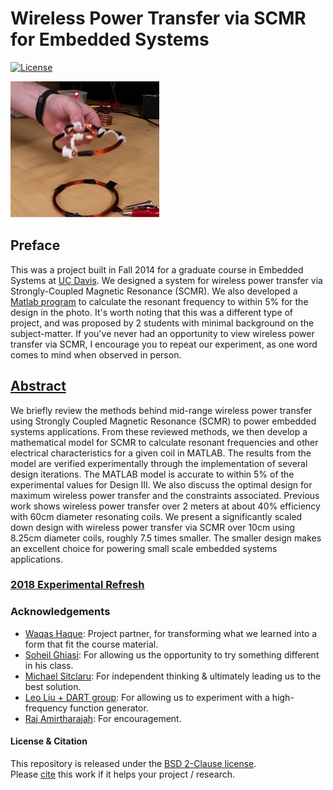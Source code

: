 # Wireless Power Transfer via SCMR for Embedded Systems
[![License](https://img.shields.io/badge/license-BSD-0000ff.svg?style=plastic)](LICENSE)

![image](SCMR.png)

## Preface
This was a project built in Fall 2014 for a graduate course in Embedded Systems at [UC Davis](http://www.ece.ucdavis.edu). We designed a system for wireless power transfer via Strongly-Coupled Magnetic Resonance (SCMR). We also developed a [Matlab program](SCMR.m) to calculate the resonant frequency to within 5% for the design in the photo. It's worth noting that this was a different type of project, and was proposed by 2 students with minimal background on the subject-matter. If you've never had an opportunity to view wireless power transfer via SCMR, I encourage you to repeat our experiment, as one word comes to mind when observed in person.

## [Abstract](SCMR4EmbdSys.pdf)
We briefly review the methods behind mid-range wireless power transfer using Strongly Coupled Magnetic Resonance (SCMR) to power embedded systems applications. From these reviewed methods, we then develop a mathematical model for SCMR to calculate resonant frequencies and other electrical characteristics for a given coil in MATLAB. The results from the model are verified experimentally through the implementation of several design iterations. The MATLAB model is accurate to within 5% of the experimental values for Design III. We also discuss the optimal design for maximum wireless power transfer and the constraints associated. Previous work shows wireless power transfer over 2 meters at about 40% efficiency with 60cm diameter resonating coils. We present a significantly scaled down design with wireless power transfer via SCMR over 10cm using 8.25cm diameter coils, roughly 7.5 times smaller. The smaller design makes an excellent choice for powering small scale embedded systems applications.

### [2018 Experimental Refresh](Refresh.md)

### Acknowledgements
* [Waqas Haque](https://www.linkedin.com/in/waqas-haque-651b2231/): Project partner, for transforming what we learned into a form that fit the course material.
* [Soheil Ghiasi](http://www.ece.ucdavis.edu/~soheil/): For allowing us the opportunity to try something different in his class.
* [Michael Sitclaru](https://www.linkedin.com/in/michael-sticlaru-15626310/): For independent thinking & ultimately leading us to the best solution.
* [Leo Liu + DART group](https://faculty.engineering.ucdavis.edu/liu/): For allowing us to experiment with a high-frequency function generator.
* [Raj Amirtharajah](http://www.ece.ucdavis.edu/~ramirtha/promotion/amirtharajah_record.html): For encouragement.

#### License & Citation
This repository is released under the [BSD 2-Clause license](LICENSE).  
Please [cite](Citation.md) this work if it helps your project / research.
